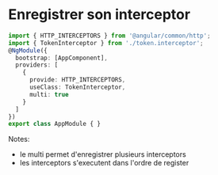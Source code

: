 <!-- .slide: class="with-code inconsolata" -->

# Enregistrer son interceptor

```typescript
import { HTTP_INTERCEPTORS } from '@angular/common/http';
import { TokenInterceptor } from './token.interceptor';
@NgModule({
  bootstrap: [AppComponent],
  providers: [
    {
      provide: HTTP_INTERCEPTORS,
      useClass: TokenInterceptor,
      multi: true
    }
  ]
})
export class AppModule { }
```

<!-- .element: class="big-code" -->

Notes:

-   le multi permet d'enregistrer plusieurs interceptors
-   les interceptors s'executent dans l'ordre de register
